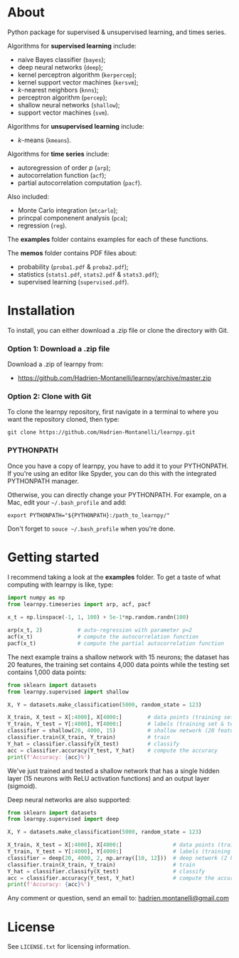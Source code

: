 # About
Python package for supervised &amp; unsupervised learning, and times series.

Algorithms for **supervised learning** include:
- naive Bayes classifier (`bayes`);
- deep neural networks (`deep`);
- kernel perceptron algorithm (`kerpercep`);
- kernel support vector machines (`kersvm`);
- *k*-nearest neighbors (`knns`);
- perceptron algorithm (`percep`);
- shallow neural networks (`shallow`);
- support vector machines (`svm`).

Algorithms for **unsupervised learning** include:
- *k*-means (`kmeans`).

Algorithms for **time series** include:
- autoregression of order *p* (`arp`);
- autocorrelation function (`acf`);
- partial autocorrelation computation (`pacf`).

Also included:
- Monte Carlo integration (`mtcarlo`);
- princpal componenent analysis (`pca`);
- regression (`reg`).

The **examples** folder contains examples for each of these functions. 

The **memos** folder contains PDF files about:
- probability (`proba1.pdf` &amp; `proba2.pdf`); 
- statistics (`stats1.pdf`, `stats2.pdf` &amp; `stats3.pdf`);
- supervised learning (`supervised.pdf`).

# Installation

To install, you can either download a .zip file or clone the directory with Git.

### Option 1: Download a .zip file

Download a .zip of learnpy from:

- https://github.com/Hadrien-Montanelli/learnpy/archive/master.zip

### Option 2: Clone with Git

To clone the learnpy repository, first navigate in a terminal to where you want the repository cloned, then type:
```
git clone https://github.com/Hadrien-Montanelli/learnpy.git
```
### PYTHONPATH
Once you have a copy of learnpy, you have to add it to your PYTHONPATH. If you're using an editor like Spyder, you can do this with the integrated PYTHONPATH manager. 

Otherwise, you can directly change your PYTHONPATH. For example, on a Mac, edit your `~/.bash_profile` and add:
```
export PYTHONPATH="${PYTHONPATH}:/path_to_learnpy/"
```
Don't forget to `souce ~/.bash_profile` when you're done.

# Getting started 

I recommend taking a look at the **examples** folder. To get a taste of what computing with learnpy is like, type:
```python
import numpy as np
from learnpy.timeseries import arp, acf, pacf
        
x_t = np.linspace(-1, 1, 100) + 5e-1*np.random.randn(100)

arp(x_t, 2)           # auto-regression with parameter p=2
acf(x_t)              # compute the autocorrelation function
pacf(x_t)             # compute the partial autocorrelation function
```

The next example trains a shallow network with 15 neurons; the dataset has 20 features, the training set contains 4,000 data points while the testing set contains 1,000 data points:
```python
from sklearn import datasets
from learnpy.supervised import shallow

X, Y = datasets.make_classification(5000, random_state = 123)

X_train, X_test = X[:4000], X[4000:]        # data points (training set & testing set)
Y_train, Y_test = Y[:4000], Y[4000:]        # labels (training set & testing set)
classifier = shallow(20, 4000, 15)          # shallow network (20 features, 4,000 points, 15 neurons)
classifier.train(X_train, Y_train)          # train
Y_hat = classifier.classify(X_test)         # classify
acc = classifier.accuracy(Y_test, Y_hat)    # compute the accuracy
print(f'Accuracy: {acc}%')
```
We've just trained and tested a shallow network that has a single hidden layer (15 neurons with ReLU activation functions) and an output layer (sigmoid).

Deep neural networks are also supported:
```python
from sklearn import datasets
from learnpy.supervised import deep

X, Y = datasets.make_classification(5000, random_state = 123)

X_train, X_test = X[:4000], X[4000:]                # data points (training set & testing set)
Y_train, Y_test = Y[:4000], Y[4000:]                # labels (training set & testing set)
classifier = deep(20, 4000, 2, np.array([10, 12]))  # deep network (2 hidden layers with 10 & 12 neurons)
classifier.train(X_train, Y_train)                  # train
Y_hat = classifier.classify(X_test)                 # classify
acc = classifier.accuracy(Y_test, Y_hat)            # compute the accuracy
print(f'Accuracy: {acc}%')
```

Any comment or question, send an email to: hadrien.montanelli@gmail.com

# License
See `LICENSE.txt` for licensing information.
